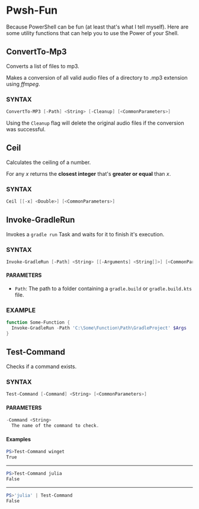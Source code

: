 # Pwsh-Fun

Because PowerShell can be fun (at least that's what I tell myself).
Here are some utility functions that can help you to use the Power of your Shell.

## ConvertTo-Mp3

Converts a list of files to mp3.

Makes a conversion of all valid audio files of a directory to .mp3 extension using _ffmpeg_.

### SYNTAX
```powershell
ConvertTo-MP3 [-Path] <String> [-Cleanup] [<CommonParameters>]
```
Using the ``Cleanup`` flag will delete the original audio files if the conversion was successful.

## Ceil

Calculates the ceiling of a number.

For any _x_ returns the **closest integer** that's **greater or equal** than _x_.

### SYNTAX
```powershell
Ceil [[-x] <Double>] [<CommonParameters>]
```

## Invoke-GradleRun

Invokes a `gradle run` Task and waits for it to finish it's execution.
### SYNTAX

```powershell
Invoke-GradleRun [-Path] <String> [[-Arguments] <String[]>] [<CommonParameters>]
```
#### PARAMETERS 
- ``Path``: The path to a folder containing a ``gradle.build`` or ``gradle.build.kts`` file.

### EXAMPLE

```powershell
function Some-Function {
  Invoke-GradleRun -Path 'C:\Some\Function\Path\GradleProject' $Args
}
```

## Test-Command

Checks if a command exists.

### SYNTAX

```powershell
Test-Command [-Command] <String> [<CommonParameters>]
```
#### PARAMETERS
```powershell
-Command <String>
  The name of the command to check.
```

#### Examples
```powershell
PS>Test-Command winget
True
```
---
```powershell
PS>Test-Command julia
False
```
---
```powershell
PS>'julia' | Test-Command
False
```